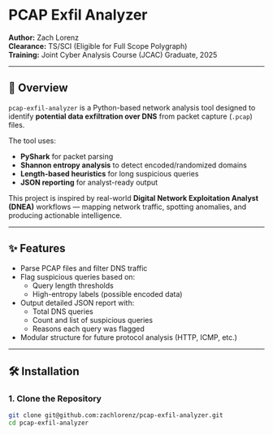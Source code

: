 # PCAP Exfil Analyzer

**Author:** Zach Lorenz  
**Clearance:** TS/SCI (Eligible for Full Scope Polygraph)  
**Training:** Joint Cyber Analysis Course (JCAC) Graduate, 2025

---

## 📌 Overview

`pcap-exfil-analyzer` is a Python-based network analysis tool designed to identify **potential data exfiltration over DNS** from packet capture (`.pcap`) files.  

The tool uses:
- **PyShark** for packet parsing
- **Shannon entropy analysis** to detect encoded/randomized domains
- **Length-based heuristics** for long suspicious queries
- **JSON reporting** for analyst-ready output

This project is inspired by real-world **Digital Network Exploitation Analyst (DNEA)** workflows — mapping network traffic, spotting anomalies, and producing actionable intelligence.

---

## ✨ Features

- Parse PCAP files and filter DNS traffic
- Flag suspicious queries based on:
  - Query length thresholds
  - High-entropy labels (possible encoded data)
- Output detailed JSON report with:
  - Total DNS queries
  - Count and list of suspicious queries
  - Reasons each query was flagged
- Modular structure for future protocol analysis (HTTP, ICMP, etc.)

---

## 🛠 Installation

### 1. Clone the Repository
```bash
git clone git@github.com:zachlorenz/pcap-exfil-analyzer.git
cd pcap-exfil-analyzer
